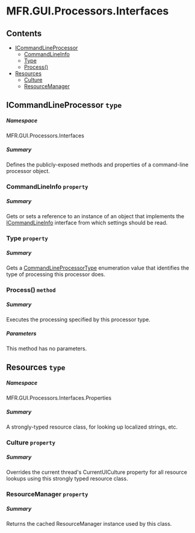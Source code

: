 <a name='assembly'></a>
# MFR.GUI.Processors.Interfaces

## Contents

- [ICommandLineProcessor](#T-MFR-GUI-Processors-Interfaces-ICommandLineProcessor 'MFR.GUI.Processors.Interfaces.ICommandLineProcessor')
  - [CommandLineInfo](#P-MFR-GUI-Processors-Interfaces-ICommandLineProcessor-CommandLineInfo 'MFR.GUI.Processors.Interfaces.ICommandLineProcessor.CommandLineInfo')
  - [Type](#P-MFR-GUI-Processors-Interfaces-ICommandLineProcessor-Type 'MFR.GUI.Processors.Interfaces.ICommandLineProcessor.Type')
  - [Process()](#M-MFR-GUI-Processors-Interfaces-ICommandLineProcessor-Process 'MFR.GUI.Processors.Interfaces.ICommandLineProcessor.Process')
- [Resources](#T-MFR-GUI-Processors-Interfaces-Properties-Resources 'MFR.GUI.Processors.Interfaces.Properties.Resources')
  - [Culture](#P-MFR-GUI-Processors-Interfaces-Properties-Resources-Culture 'MFR.GUI.Processors.Interfaces.Properties.Resources.Culture')
  - [ResourceManager](#P-MFR-GUI-Processors-Interfaces-Properties-Resources-ResourceManager 'MFR.GUI.Processors.Interfaces.Properties.Resources.ResourceManager')

<a name='T-MFR-GUI-Processors-Interfaces-ICommandLineProcessor'></a>
## ICommandLineProcessor `type`

##### Namespace

MFR.GUI.Processors.Interfaces

##### Summary

Defines the publicly-exposed methods and properties of a command-line processor
object.

<a name='P-MFR-GUI-Processors-Interfaces-ICommandLineProcessor-CommandLineInfo'></a>
### CommandLineInfo `property`

##### Summary

Gets or sets a reference to an instance of an object that implements the
[ICommandLineInfo](#T-MFR-CommandLine-Models-Interfaces-ICommandLineInfo 'MFR.CommandLine.Models.Interfaces.ICommandLineInfo') interface
from which settings should be read.

<a name='P-MFR-GUI-Processors-Interfaces-ICommandLineProcessor-Type'></a>
### Type `property`

##### Summary

Gets a [CommandLineProcessorType](#T-MFR-GUI-Processors-Constants-CommandLineProcessorType 'MFR.GUI.Processors.Constants.CommandLineProcessorType')
enumeration value that identifies the type of processing this processor does.

<a name='M-MFR-GUI-Processors-Interfaces-ICommandLineProcessor-Process'></a>
### Process() `method`

##### Summary

Executes the processing specified by this processor type.

##### Parameters

This method has no parameters.

<a name='T-MFR-GUI-Processors-Interfaces-Properties-Resources'></a>
## Resources `type`

##### Namespace

MFR.GUI.Processors.Interfaces.Properties

##### Summary

A strongly-typed resource class, for looking up localized strings, etc.

<a name='P-MFR-GUI-Processors-Interfaces-Properties-Resources-Culture'></a>
### Culture `property`

##### Summary

Overrides the current thread's CurrentUICulture property for all
  resource lookups using this strongly typed resource class.

<a name='P-MFR-GUI-Processors-Interfaces-Properties-Resources-ResourceManager'></a>
### ResourceManager `property`

##### Summary

Returns the cached ResourceManager instance used by this class.

